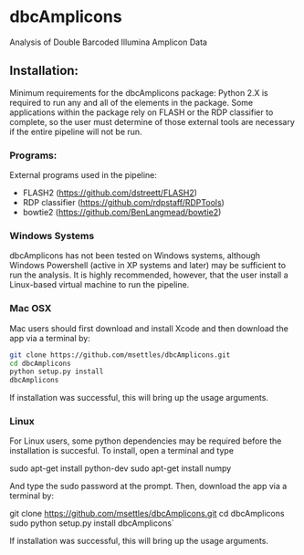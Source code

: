 # dbcAmplicons

Analysis of Double Barcoded Illumina Amplicon Data

## Installation:
Minimum requirements for the dbcAmplicons package: Python 2.X is required to run any and all of the
elements in the package. Some applications within the package rely on FLASH or the RDP classifier to
complete, so the user must determine of those external tools are necessary if the entire pipeline will not be run.

### Programs:
External programs used in the pipeline:
* FLASH2 (https://github.com/dstreett/FLASH2)
* RDP classifier (https://github.com/rdpstaff/RDPTools)
* bowtie2 (https://github.com/BenLangmead/bowtie2)

### Windows Systems
dbcAmplicons has not been tested on Windows systems, although Windows Powershell (active in XP systems and later) may be sufficient to run the analysis. It is highly recommended, however, that the user
install a Linux-based virtual machine to run the pipeline.

### Mac OSX
Mac users should first download and install Xcode and then download the app via a terminal by:  

```bash
git clone https://github.com/msettles/dbcAmplicons.git
cd dbcAmplicons
python setup.py install
dbcAmplicons
```

If installation was successful, this will bring up the usage arguments.

### Linux
For Linux users, some python dependencies may be required before the installation is succesful. To install,
open a terminal and type  

  sudo apt-get install python-dev
  sudo apt-get install numpy

And type the sudo password at the prompt. Then, download the app via a terminal by:  

  git clone https://github.com/msettles/dbcAmplicons.git
  cd dbcAmplicons
  sudo python setup.py install
  dbcAmplicons`  

If installation was successful, this will bring up the usage arguments.

